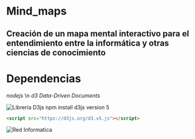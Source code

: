 # Mind_maps
## Creación de un mapa mental interactivo para el entendimiento entre la informática y otras ciencias de conocimiento

# Dependencias
*nodejs* \n
    *d3 Data-Driven Documents*

![Librería D3js](https://d3js.org/)
npm install d3js version 5

```html
<script src="https://d3js.org/d3.v5.js"></script>
```

![Red Informatica ](https://github.com/darkclassiccarlos/Mind_maps/edit/master/RedInformatica.PNG)

